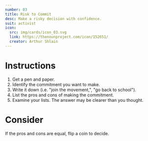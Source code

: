 ```yaml
---
number: 03
title: Risk to Commit
desc: Make a risky decision with confidence.
suit: activist
icon:
  src: img/cards/icon_03.svg
  link: https://thenounproject.com/icon/152651/ 
  creator: Arthur Shlain
---
```

# Instructions

1. Get a pen and paper.
2. Identify the commitment you want to make. 
3. Write it down (i.e. "join the movement,", "go back to school").
4. List the pros and cons of making the commitment. 
5. Examine your lists. The answer may be clearer than you thought.

# Consider
If the pros and cons are equal, flip a coin to decide.  